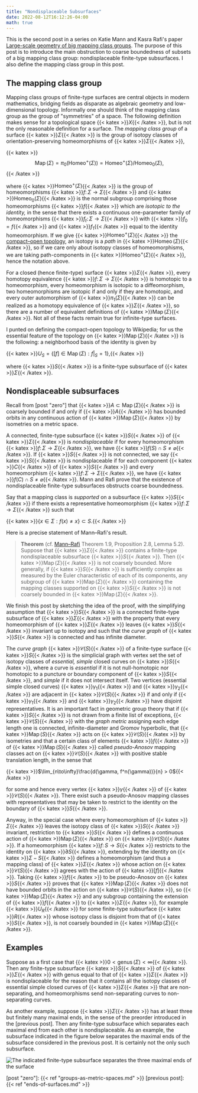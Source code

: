 ```yaml
---
title: "Nondisplaceable Subsurfaces"
date: 2022-08-12T16:12:26-04:00
math: true
---
```

This is the second post in a series on Katie Mann and Kasra Rafi's paper
[Large-scale geometry of big mapping class groups](https://arxiv.org/abs/1912.10914).
The purpose of this post is to introduce the main obstruction to coarse boundedness
of subsets of a big mapping class group: nondisplaceable finite-type subsurfaces.
I also define the mapping class group in this post.

## The mapping class group

Mapping class groups of finite-type surfaces are central objects in modern mathematics,
bridging fields as disparate as algebraic geometry and low-dimensional topology.
Informally one should think of the mapping class group as the group of "symmetries" of a space.
The following definition makes sense for a topological space {{< katex >}}$X${{< /katex >}},
but is not the only reasonable definition for a surface.
The *mapping class group* of a surface {{< katex >}}$\Sigma${{< /katex >}} is the group
of isotopy classes of orientation-preserving homeomorphisms of {{< katex >}}$\Sigma${{< /katex >}},

{{< katex >}}$$\operatorname{Map}(\Sigma) = \pi_0(\operatorname{Homeo}^+(\Sigma)) 
= \operatorname{Homeo}^+(\Sigma)/\operatorname{Homeo}_0(\Sigma),$${{< /katex >}}

where {{< katex >}}$\operatorname{Homeo}^+(\Sigma)${{< /katex >}} is the group of homeomorphisms
{{< katex >}}$f \colon \Sigma \to \Sigma${{< /katex >}} and {{< katex >}}$\operatorname{Homeo}_0(\Sigma)${{< /katex >}}
is the normal subgroup comprising those homeomorphisms {{< katex >}}$f${{< /katex >}} which are *isotopic to the identity,*
in the sense that there exists 
a continuous one-parameter family of homeomorphisms {{< katex >}}$f_t\colon \Sigma \to \Sigma${{< /katex >}}
with {{< katex >}}$f_0 = f${{< /katex >}} and {{< katex >}}$f_1${{< /katex >}} equal to the identity homeomorphism.
If we give {{< katex >}}$\operatorname{Homeo}^+(\Sigma)${{< /katex >}} 
the [compact–open topology](https://en.wikipedia.org/wiki/Compact-open_topology),
an isotopy is a *path* in {{< katex >}}$\operatorname{Homeo}(\Sigma)${{< /katex >}},
so if we care only about isotopy classes of homeomorphisms,
we are taking path-components in {{< katex >}}$\operatorname{Homeo}^+(\Sigma)${{< /katex >}},
hence the notation above.

For a closed (hence finite-type) surface {{< katex >}}$\Sigma${{< /katex >}},
every homotopy equivalence {{< katex >}}$f\colon \Sigma \to \Sigma${{< /katex >}} is homotopic to a homeomorphism,
every homeomorphism is isotopic to a diffeomorphism,
two homeomorphisms are isotopic if and only if they are homotopic, and
every outer automorphism of {{< katex >}}$\pi_1(\Sigma)${{< /katex >}} can be realized as a homotopy equivalence of {{< katex >}}$\Sigma${{< /katex >}},
so there are a number of equivalent definitions of {{< katex >}}$\operatorname{Map}(\Sigma)${{< /katex >}}.
Not all of these facts remain true for infinite-type surfaces.

I punted on defining the compact–open topology to Wikipedia;
for us the essential feature of the topology on {{< katex >}}$\operatorname{Map}(\Sigma)${{< /katex >}}
is the following: a neighborhood basis of the identity is given by

{{< katex >}}$U_S = \{[f] \in \operatorname{Map}(\Sigma) : f|_S = 1 \},${{< /katex >}}

where {{< katex >}}$S${{< /katex >}} is a finite-type subsurface of {{< katex >}}$\Sigma${{< /katex >}}.

## Nondisplaceable subsurfaces

Recall from [post "zero"] that {{< katex >}}$A \subset \operatorname{Map}(\Sigma)${{< /katex >}} is coarsely bounded
if and only if {{< katex >}}$A${{< /katex >}} has bounded orbits in any continuous action of {{< katex >}}$\operatorname{Map}(\Sigma)${{< /katex >}}
by isometries on a metric space. 

A connected, finite-type subsurface {{< katex >}}$S${{< /katex >}} of {{< katex >}}$\Sigma${{< /katex >}} is *nondisplaceable*
if for every homeomorphism {{< katex >}}$f \colon \Sigma \to \Sigma${{< /katex >}},
we have {{< katex >}}$f(S) \cap S \ne \varnothing${{< /katex >}}.
If {{< katex >}}$S${{< /katex >}} is not connected, we say {{< katex >}}$S${{< /katex >}} is nondisplaceable if for each component {{< katex >}}$C${{< /katex >}} of {{< katex >}}$S${{< /katex >}}
and every homeomorphism {{< katex >}}$f \colon \Sigma \to \Sigma${{< /katex >}},
we have {{< katex >}}$f(C) \cap S \ne \varnothing${{< /katex >}}.
Mann and Rafi prove that the existence of nondisplaceable finite-type subsurfaces
obstructs coarse boundedness.

Say that a mapping class is *supported* on a subsurface {{< katex >}}$S${{< /katex >}} 
if there exists a representative homeomorphism {{< katex >}}$f\colon \Sigma \to \Sigma${{< /katex >}} such that

{{< katex >}}$\{x \in \Sigma : f(x) \ne x\} \subset S.${{< /katex >}}

Here is a precise statement of Mann–Rafi's result.

>**Theorem** (cf. [Mann–Rafi](https://arxiv.org/abs/1912.10914)
Theorem 1.9, Proposition 2.8, Lemma 5.2).
Suppose that {{< katex >}}$\Sigma${{< /katex >}} contains a finite-type nondisplaceable subsurface {{< katex >}}$S${{< /katex >}}.
Then {{< katex >}}$\operatorname{Map}(\Sigma)${{< /katex >}} is not coarsely bounded.
More generally, if {{< katex >}}$S${{< /katex >}} is sufficiently complex 
as measured by the Euler characteristic of each of its components,
any subgroup of {{< katex >}}$\operatorname{Map}(\Sigma)${{< /katex >}} containing the mapping classes supported on {{< katex >}}$S${{< /katex >}}
is not coarsely bounded in {{< katex >}}$\operatorname{Map}(\Sigma)${{< /katex >}}.

We finish this post by sketching the idea of the proof,
with the simplifying assumption that {{< katex >}}$S${{< /katex >}} is a connected finite-type subsurface of {{< katex >}}$\Sigma${{< /katex >}}
with the property that every homeomorphism of {{< katex >}}$\Sigma${{< /katex >}} leaves {{< katex >}}$S${{< /katex >}} invariant up to isotopy
and such that the *curve graph* of {{< katex >}}$S${{< /katex >}} is connected and has infinite diameter.

The *curve graph* {{< katex >}}$\mathcal{C}(S)${{< /katex >}} of a finite-type surface {{< katex >}}$S${{< /katex >}} is the simplicial graph
with vertex set the set of isotopy classes of *essential, simple* closed curves on {{< katex >}}$S${{< /katex >}},
where a curve is *essential* if it is not null-homotopic nor homotopic 
to a puncture or boundary component of {{< katex >}}$S${{< /katex >}},
and *simple* if it does not intersect itself.
Two vertices (essential simple closed curves) {{< katex >}}$\gamma_1${{< /katex >}} and {{< katex >}}$\gamma_2${{< /katex >}} are adjacent in
{{< katex >}}$\mathcal{C}(S)${{< /katex >}} if and only if {{< katex >}}$\gamma_1${{< /katex >}} and {{< katex >}}$\gamma_2${{< /katex >}} have disjoint representatives.
It is an important fact in geometric group theory that if {{< katex >}}$S${{< /katex >}} 
is not drawn from a finite list of exceptions,
{{< katex >}}$\mathcal{C}(S)${{< /katex >}} with the *graph metric* assigning each edge length one
is connected, infinite-diameter and Gromov hyperbolic,
that {{< katex >}}$\operatorname{Map}(S)${{< /katex >}} acts on {{< katex >}}$\mathcal{C}(S)${{< /katex >}} by isometries
and that a certain class of elements {{< katex >}}$f${{< /katex >}} of {{< katex >}}$\operatorname{Map}(S)${{< /katex >}} 
called *pseudo-Anosov* mapping classes
act on {{< katex >}}$\mathcal{C}(S)${{< /katex >}} with positive stable translation length,
in the sense that

{{< katex >}}$\lim_{n\to\infty}\frac{d(\gamma, f^n(\gamma))}{n} > 0${{< /katex >}}

for some and hence every vertex {{< katex >}}$\gamma${{< /katex >}} of {{< katex >}}$\mathcal{C}(S)${{< /katex >}}.
There exist such a pseudo-Anosov mapping classes 
with representatives that may be taken to restrict to the identity
on the boundary of {{< katex >}}$S${{< /katex >}}.

Anyway, in the special case where every homeomorphism of {{< katex >}}$\Sigma${{< /katex >}}
leaves the isotopy class of {{< katex >}}$S${{< /katex >}} invariant,
restriction to {{< katex >}}$S${{< /katex >}} defines a continuous action of {{< katex >}}$\operatorname{Map}(\Sigma)${{< /katex >}}
on {{< katex >}}$\mathcal{C}(S)${{< /katex >}}.
If a homeomorphism {{< katex >}}$f \colon S \to S${{< /katex >}} restricts to the identity on {{< katex >}}$\partial S${{< /katex >}},
extending by the identity on {{< katex >}}$\Sigma - S${{< /katex >}} defines a homeomorphism (and thus a mapping class)
of {{< katex >}}$\Sigma${{< /katex >}} whose action on {{< katex >}}$\mathcal{C}(S)${{< /katex >}} agrees with the action of {{< katex >}}$[f]${{< /katex >}}.
Taking {{< katex >}}$f${{< /katex >}} to be pseudo-Anosov on {{< katex >}}$S${{< /katex >}} 
proves that {{< katex >}}$\operatorname{Map}(\Sigma)${{< /katex >}} does not have bounded orbits
in the action on {{< katex >}}$\mathcal{C}(S)${{< /katex >}},
so {{< katex >}}$\operatorname{Map}(\Sigma)${{< /katex >}} and any subgroup containing the extension of {{< katex >}}$f${{< /katex >}} to {{< katex >}}$\Sigma${{< /katex >}},
for example {{< katex >}}$U_R${{< /katex >}} for some finite-type subsurface {{< katex >}}$R${{< /katex >}} 
whose isotopy class is disjoint from that of {{< katex >}}$S${{< /katex >}},
is not coarsely bounded in {{< katex >}}$\operatorname{Map}(\Sigma)${{< /katex >}}.

## Examples 

Suppose as a first case that {{< katex >}}$0 < \operatorname{genus}(\Sigma) < \infty${{< /katex >}}.
Then any finite-type subsurface {{< katex >}}$S${{< /katex >}} of {{< katex >}}$\Sigma${{< /katex >}} with genus equal to that of {{< katex >}}$\Sigma${{< /katex >}}
is nondisplaceable for the reason that it contains all the isotopy classes of 
essential simple closed curves of {{< katex >}}$\Sigma${{< /katex >}} that are non-separating,
and homeomorphisms send non-separating curves to non-separating curves.

As another example, suppose {{< katex >}}$\Sigma${{< /katex >}} has at least three but finitely many maximal ends,
in the sense of the preorder introduced in the [previous post].
Then any finite-type subsurface which separates each maximal end from each other is nondisplaceable.
As an example, the subsurface indicated in the figure below
separates the maximal ends of the subsurface considered in the previous post.
It is certainly not the only such subsurface.

![The indicated finite-type subsurface separates the three maximal ends of the surface](/img/infinitetypenondisplaceable.jpeg)

[post "zero"]: {{< ref "groups-as-metric-spaces.md" >}}
[previous post]: {{< ref "ends-of-surfaces.md" >}}

